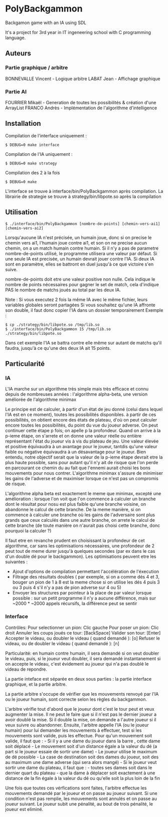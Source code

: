 # PolyBackgammon
Backgamon game with an IA using SDL

It's a project for 3rd year in IT ingeneering school with C programming language.

## Auteurs
### Partie graphique / arbitre
BONNEVALLE Vincent - Logique arbitre
LABAT Jean - Affichage graphique

### Partie AI
FOURRIER Mikaël - Generation de toutes les possibilités & création d'une ArrayList
FRANCO Andrès - Implémentation de l'algorithme d'intelligence

## Installation
Compilation de l'interface uniquement :
```
$ DEBUG=0 make interface
```
Compilation de l'IA uniquement :
```
$ DEBUG=0 make strategy
```
Compilation des 2 à la fois
```
$ DEBUG=0 make
```

L'interface se trouve à interface/bin/PolyBackgammon après compilation.
La librairie de strategie se trouve à strategy/bin/libpote.so après la compilation
## Utilisation

```
$ ./interface/bin/PolyBackgammon [nombre-de-points] [chemin-vers-ai1] [chemin-vers-ai2]
```
Lorsqu'aucune IA n'est précisée, un humain joue, donc si on precise le chemin vers ai1, l'humain joue contre ai1, et son on ne precise aucun chemin, on a un match humain contre humain. Si il n'y a pas de parametre nombre-de-points utilisé, le programme utilisera une valeur par défaut. Si une seule IA est precisée, un humain devrait jouer contre l'IA. Si deux IA sont en paramètre, elles se battront en duel jusqu'à ce que victoire s'en suive.

nombre-de-points doit etre une valeur positive non nulle. Cela indique le nombre de points nécessaires pour gagner le set de match, cela d'indique PAS le nombre de matchs joués au total par les deux IA.

Note : Si vous executez 2 fois la même IA avec le même fichier, leurs variables globales seront partagées
Si vous souhaitez qu'une IA affronte son double, il faut donc copier l'IA dans un dossier temporairement
Exemple :
```
$ cp ./strategy/bin/libpote.so /tmp/lib.so
$ ./interface/bin/PolyBackgammon 15 /tmp/lib.so ./strategy/bin/libpote.so
```
Dans cet exemple l'IA se battra contre elle même sur autant de matchs qu'il faudra, jusqu'à ce qu'une des deux IA ait 15 points.

## Particularité
### IA

L'IA marche sur un algorithme très simple mais très efficace et connu depuis de nombreuses années : l'algorithme alpha-beta, une version améliorée de l'algorithme minimax

Le principe est de calculer, à partir d'un état de jeu donné (celui dans lequel l'IA est en ce moment), toutes les possibilités disponibles. à partir de ces possibilités, on obtient encore des états de plateau, d'où on peut calculer encore toutes les possibilités, du point du vue du joueur adverse.
On peut continuer cette étape p fois; on apelle p la profondeur. Quand on arrive à la p-ieme étape, on s'arrete et on donne une valeur réelle ou entière représentant l'état du joueur vis à vis du plateau de jeu. Une valeur élevée et positive équivaudra à un avantage pour le joueur, tantdis qu'une valeur faible ou négative équivaudra à un désavantage pour le joueur.
Bien entendu, notre objectif serait que la valeur de la p-ieme étape devrait etre la plus haute possible, sans pour autant qu'il n'y ait de risque que l'on perde en parcourant ce chemin du au fait que l'ennemi aurait choisi les bons mouvements pour nous contrer. L'algorithme minimax s'assure de minimiser les gains de l'adverse et de maximiser lorsque ce n'est pas un compromis de risque.

L'algorithme alpha beta est exactement le meme que minimax, excepté une amélioration : lorsque l'on voit que l'on commence à calculer un branche dont le résultat pour nosu est plus faible qu'une branche voisine, on abandonne le calcul de cette branche. De la meme manière, si on commence à calculer une branche où les gains de l'adversaire sont plus grands que ceux calculés dans une autre branche, on arrete le calcul de cette branche (de toute manière on n'aurait pas choisi cette branche, donc pourquoi la calculer ?)

Il faut etre en revanche prudent en choisissant la profondeur de cet algorithme, car sans les optimisations nécessaires, une profondeur de 2 peut tout de meme durer jusqu'à quelques secondes (par ex dans le cas d'un double dé pour le backgammon).
Les optimisations peuvent etre les suivantes :
* Ajout d'options de compilation permettant l'accélération de l'éxecution
* Filtrage des résultats doubles ( par exemple, si on a comme dés 4 et 3, bouger un pion de 1 à 8 est la meme chose si on utilise les dés 4 puis 3 ou 3 puis 4 s'il n'y a pas de pion adverse sur 4 ou 5)
* Envoyer les structures par pointeur à la place de par valeur lorsque possible : sur un petit programme il n'y a aucune différence, mais sur ~2000 * ~2000 appels récursifs, la différence peut se sentir

### Interface

Contrôles: 	Pour selectionner un pion:	 Clic gauche
		Pour poser un pion:		 Clic droit
		Annuler les coups joués ce tour: [BackSpace]
		Valider son tour:		 [Enter]
		Accepter le videau, ou doubler
		le videau ( quand demandé ):	 [o]
		Refuser le videau, ou de doubler
		le videau ( quand demandé ):	 [n]

Particularité: en humain contre humain, il sera demandé si on veut doubler le videau, puis, si le joueur veut doubler, il sera 
demandé instantanement si on accepte le videau, c'est évidement au joueur qui n'a pas doublé le videau de repondre.


		
	

La partie inteface est séparée en deux sous parties : la partie interface graphique, et la partie arbitre.

La partie arbitre s'occupe de vérifier que les mouvements renvoyé par l'IA ou le joueur humain, sont correcte selon les règles du backgammon.

L'arbitre vérifie tout d'abord que le joueur dont c'est le tour peut et veux augmenter la mise. Il ne peut le faire que si il n'est pas le dernier joueur
a avoir doublé la mise. Si il double la mise, on demande a l'autre joueur si il veux suivre ou abandonner.
Ensuite, l'arbitre appelle l'IA (ou le joueur humain) pour lui demander les mouvements à effectuer, test si les mouvements sont valide, puis les effectue.
Pour qu'un mouvement soit valide, il faut que : 
    - Si il y a une dame du joueur dans la barre , cette dame soit déplacé
    - Le mouvement soit d'un distance égale a la valeur du dé (a part si le joueur essaie de sortir une dame)
    - Le joueur utilise le maximum de dé possible
    - La case de destination soit des dames du joueur, soit des au maximum une dame adverse (qui sera alors mangé)
    - Si le joueur veut sortir une dame du plateau, il faut que :
        - toutes ses dames soit dans le dernier quart du plateau
        - que la dame à déplacer soit exactement à une distance de la fin égale à la valeur du dé ou qu'elle soit la plus loin de la fin

Une fois que toutes ces vérfications sont faites, l'arbitre effectue les mouvements demandé par le joueur et on passe au joueur suivant.
Si une condition n'est pas remplie, les mouvements sont annulés et on passe au joueur suivant.
Le joueur subit une pénalité, au bout de trois pénalité, le joueur est eliminé.
